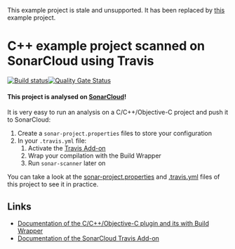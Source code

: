 This example project is stale and unsupported. It has been replaced by [this](https://github.com/sonarsource-cfamily-examples) example project.


# C++ example project scanned on SonarCloud using Travis

[![Build status](https://travis-ci.org/SonarSource/sonarcloud_example_cpp-cmake-macos-travis.svg?branch=master)](https://travis-ci.org/SonarSource/sonarcloud_example_cpp-cmake-macos-travis)[![Quality Gate Status](https://sonarcloud.io/api/project_badges/measure?project=sonarcloud_example_cpp-cmake-macos-travis&metric=alert_status)](https://sonarcloud.io/dashboard?id=sonarcloud_example_cpp-cmake-macos-travis)

#### This project is analysed on [SonarCloud](https://sonarcloud.io)!

It is very easy to run an analysis on a C/C++/Objective-C project and push it to SonarCloud:

1. Create a `sonar-project.properties` files to store your configuration
2. In your `.travis.yml` file:
   1. Activate the [Travis Add-on](https://docs.travis-ci.com/user/sonarcloud/)
   2. Wrap your compilation with the Build Wrapper
   3. Run `sonar-scanner` later on

You can take a look at the
[sonar-project.properties](https://github.com/SonarSource/sonarcloud_example_cpp-cmake-macos-travis/blob/master/sonar-project.properties)
and
[.travis.yml](https://github.com/SonarSource/sonarcloud_example_cpp-cmake-macos-travis/blob/master/.travis.yml)
files of this project to see it in practice.

## Links

- [Documentation of the C/C++/Objective-C plugin and its with Build Wrapper](http://docs.sonarqube.org/x/pwAv)
- [Documentation of the SonarCloud Travis Add-on](https://docs.travis-ci.com/user/sonarcloud/)
